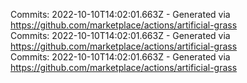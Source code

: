 Commits: 2022-10-10T14:02:01.663Z - Generated via https://github.com/marketplace/actions/artificial-grass
<br>
Commits: 2022-10-10T14:02:01.663Z - Generated via https://github.com/marketplace/actions/artificial-grass
<br>
Commits: 2022-10-10T14:02:01.663Z - Generated via https://github.com/marketplace/actions/artificial-grass
<br>
